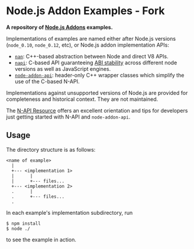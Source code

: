 Node.js Addon Examples - Fork
=========================================

**A repository of [Node.js Addons](https://nodejs.org/api/addons.html#addons_c_addons) examples.**

Implementations of examples are named either after Node.js versions (`node_0.10`,
`node_0.12`, etc), or Node.js addon implementation APIs:

- [`nan`](https://github.com/nodejs/nan): C++-based abstraction between Node and direct V8 APIs.
- [`napi`](https://nodejs.org/api/n-api.html): C-based API guaranteeing [ABI stability](https://nodejs.org/en/docs/guides/abi-stability/) across different node versions as well as JavaScript engines.
- [`node-addon-api`](https://github.com/nodejs/node-addon-api): header-only C++ wrapper classes which simplify the use of the C-based N-API.

Implementations against unsupported versions of Node.js are provided for
completeness and historical context. They are not maintained.

The [N-API Resource](http://nodejs.github.io/node-addon-examples/) offers an 
excellent orientation and tips for developers just getting started with N-API 
and `node-addon-api`.

## Usage

The directory structure is as follows:

```
<name of example>
  |
  +--- <implementation 1>
  |      |
  |      +--- files...
  +--- <implementation 2>
  .      |
  .      +--- files...
  .
```


In each example's implementation subdirectory, run

```text
$ npm install
$ node ./
```

to see the example in action.

